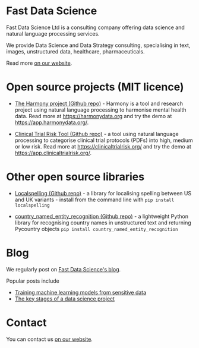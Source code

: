 # Fast Data Science

Fast Data Science Ltd is a consulting company offering data science and natural language processing services.

We provide Data Science and Data Strategy consulting, specialising in text, images, unstructured data, healthcare, pharmaceuticals.

Read more [on our website](https://fastdatascience.com/).

# Open source projects (MIT licence)

* [The Harmony project (Github repo)](https://github.com/harmonydata/harmony) - Harmony is a tool and research project using natural language processing to harmonise mental health data. Read more at https://harmonydata.org and try the demo at https://app.harmonydata.org/.

* [Clinical Trial Risk Tool (Github repo)](https://github.com/fastdatascience/clinical_trial_risk) - a tool using natural language processing to categorise clinical trial protocols (PDFs) into high, medium or low risk. Read more at https://clinicaltrialrisk.org/ and try the demo at https://app.clinicaltrialrisk.org/.

# Other open source libraries

* [Localspelling (Github repo)](https://github.com/fastdatascience/localspelling) - a library for localising spelling between US and UK variants - install from the command line with `pip install localspelling`

* [country_named_entity_recognition (Github repo)](https://github.com/fastdatascience/country_named_entity_recognition) - a lightweight Python library for recognising country names in unstructured text and returning Pycountry objects `pip install country_named_entity_recognition`

# Blog

We regularly post on [Fast Data Science's blog](https://fastdatascience.com/blog/).

Popular posts include

* [Training machine learning models from sensitive data](https://fastdatascience.com/sensitive-data-machine-learning-model/)
* [The key stages of a data science project](https://fastdatascience.com/the-key-stages-of-a-data-science-project/)

# Contact

You can contact us [on our website](https://fastdatascience.com/contact-2/).
